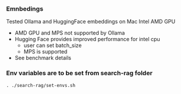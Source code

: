 ### Emnbedings 

Tested Ollama and HuggingFace embeddings on Mac Intel AMD GPU
- AMD GPU and MPS not supported by Ollama
- Hugging Face provides improved performance for intel cpu
    - user can set batch_size 
    - MPS is supported
- See benchmark details

### Env variables are to be set from search-rag folder
```
. ./search-rag/set-envs.sh
```
